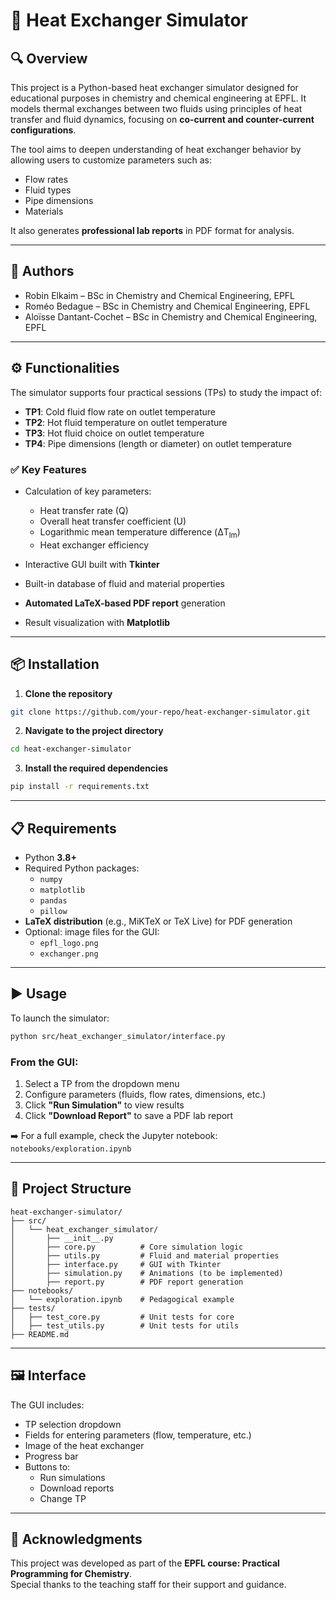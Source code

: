 # 🧪 Heat Exchanger Simulator

## 🔍 Overview

This project is a Python-based heat exchanger simulator designed for educational purposes in chemistry and chemical engineering at EPFL. It models thermal exchanges between two fluids using principles of heat transfer and fluid dynamics, focusing on **co-current and counter-current configurations**.

The tool aims to deepen understanding of heat exchanger behavior by allowing users to customize parameters such as:

- Flow rates  
- Fluid types  
- Pipe dimensions  
- Materials  

It also generates **professional lab reports** in PDF format for analysis.

---

## 👥 Authors

- Robin Elkaim – BSc in Chemistry and Chemical Engineering, EPFL  
- Roméo Bedague – BSc in Chemistry and Chemical Engineering, EPFL  
- Aloïsse Dantant-Cochet – BSc in Chemistry and Chemical Engineering, EPFL

---

## ⚙️ Functionalities

The simulator supports four practical sessions (TPs) to study the impact of:

- **TP1**: Cold fluid flow rate on outlet temperature  
- **TP2**: Hot fluid temperature on outlet temperature  
- **TP3**: Hot fluid choice on outlet temperature  
- **TP4**: Pipe dimensions (length or diameter) on outlet temperature  

### ✅ Key Features

- Calculation of key parameters:  
  - Heat transfer rate (Q)  
  - Overall heat transfer coefficient (U)  
  - Logarithmic mean temperature difference (ΔT<sub>lm</sub>)  
  - Heat exchanger efficiency  

- Interactive GUI built with **Tkinter**  
- Built-in database of fluid and material properties  
- **Automated LaTeX-based PDF report** generation  
- Result visualization with **Matplotlib**  

---

## 📦 Installation

1. **Clone the repository**  
```bash
git clone https://github.com/your-repo/heat-exchanger-simulator.git
```

2. **Navigate to the project directory**  
```bash
cd heat-exchanger-simulator
```

3. **Install the required dependencies**  
```bash
pip install -r requirements.txt
```

---

## 📋 Requirements

- Python **3.8+**
- Required Python packages:
  - `numpy`
  - `matplotlib`
  - `pandas`
  - `pillow`
- **LaTeX distribution** (e.g., MiKTeX or TeX Live) for PDF generation
- Optional: image files for the GUI:
  - `epfl_logo.png`
  - `exchanger.png`

---

## ▶️ Usage

To launch the simulator:

```bash
python src/heat_exchanger_simulator/interface.py
```

### From the GUI:

1. Select a TP from the dropdown menu  
2. Configure parameters (fluids, flow rates, dimensions, etc.)  
3. Click **"Run Simulation"** to view results  
4. Click **"Download Report"** to save a PDF lab report  

➡️ For a full example, check the Jupyter notebook:  
`notebooks/exploration.ipynb`

---

## 📁 Project Structure

```
heat-exchanger-simulator/
├── src/
│   └── heat_exchanger_simulator/
│       ├── __init__.py
│       ├── core.py          # Core simulation logic
│       ├── utils.py         # Fluid and material properties
│       ├── interface.py     # GUI with Tkinter
│       ├── simulation.py    # Animations (to be implemented)
│       ├── report.py        # PDF report generation
├── notebooks/
│   └── exploration.ipynb    # Pedagogical example
├── tests/
│   ├── test_core.py         # Unit tests for core
│   ├── test_utils.py        # Unit tests for utils
├── README.md
```

---

## 🖼 Interface

The GUI includes:

- TP selection dropdown  
- Fields for entering parameters (flow, temperature, etc.)  
- Image of the heat exchanger  
- Progress bar  
- Buttons to:
  - Run simulations  
  - Download reports  
  - Change TP  

---

## 🙏 Acknowledgments

This project was developed as part of the **EPFL course: Practical Programming for Chemistry**.  
Special thanks to the teaching staff for their support and guidance.
